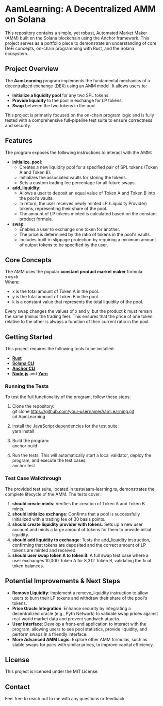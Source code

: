 # **AamLearning: A Decentralized AMM on Solana**

This repository contains a simple, yet robust, Automated Market Maker (AMM) built on the Solana blockchain using the Anchor framework. This project serves as a portfolio piece to demonstrate an understanding of core DeFi concepts, on-chain programming with Rust, and the Solana ecosystem.

## **Project Overview**

The **AamLearning** program implements the fundamental mechanics of a decentralized exchange (DEX) using an AMM model. It allows users to:

* **Initialize a liquidity pool** for any two SPL tokens.  
* **Provide liquidity** to the pool in exchange for LP tokens.  
* **Swap** between the two tokens in the pool.

This project is primarily focused on the on-chain program logic and is fully tested with a comprehensive full-pipeline test suite to ensure correctness and security.

## **Features**

The program exposes the following instructions to interact with the AMM:

* **initialize\_pool**:  
  * Creates a new liquidity pool for a specified pair of SPL tokens (Token A and Token B).  
  * Initializes the associated vaults for storing the tokens.  
  * Sets a custom trading fee percentage for all future swaps.  
* **add\_liquidity**:  
  * Allows a user to deposit an equal value of Token A and Token B into the pool's vaults.  
  * In return, the user receives newly minted LP (Liquidity Provider) tokens, representing their share of the pool.  
  * The amount of LP tokens minted is calculated based on the constant product formula.  
* **swap**:  
  * Enables a user to exchange one token for another.  
  * The price is determined by the ratio of tokens in the pool's vaults.  
  * Includes built-in slippage protection by requiring a minimum amount of output tokens to be specified by the user.

## **Core Concepts**

The AMM uses the popular **constant product market maker** formula:  
x∗y=k  
Where:

* x is the total amount of Token A in the pool.  
* y is the total amount of Token B in the pool.  
* k is a constant value that represents the total liquidity of the pool.

Every swap changes the values of x and y, but the product k must remain the same (minus the trading fee). This ensures that the price of one token relative to the other is always a function of their current ratio in the pool.

## **Getting Started**

This project requires the following tools to be installed:

* [**Rust**](https://www.rust-lang.org/tools/install)  
* [**Solana CLI**](https://www.google.com/search?q=https://docs.solana.com/cli/install-solana-cli)  
* [**Anchor CLI**](https://www.anchor-lang.com/docs/installation)  
* [**Node.js**](https://nodejs.org/) and [**Yarn**](https://yarnpkg.com/)

### **Running the Tests**

To test the full functionality of the program, follow these steps:

1. Clone the repository:  
   git clone https://github.com/your-username/AamLearning.git  
   cd AamLearning

2. Install the JavaScript dependencies for the test suite:  
   yarn install

3. Build the program:  
   anchor build

4. Run the tests. This will automatically start a local validator, deploy the program, and execute the test cases:  
   anchor test

### **Test Case Walkthrough**

The provided test suite, located in tests/aam-learning.ts, demonstrates the complete lifecycle of the AMM. The tests cover:

1. **should create mints**: Verifies the creation of Token A and Token B mints.  
2. **should initialize exchange**: Confirms that a pool is successfully initialized with a trading fee of 30 basis points.  
3. **should create liquidity provider with tokens**: Sets up a new user account and mints a large amount of tokens for them to provide initial liquidity.  
4. **should add liquidity to exchange**: Tests the add\_liquidity instruction, confirming that tokens are deposited and the correct amount of LP tokens are minted and received.  
5. **should user swap token A to token B**: A full swap test case where a user exchanges 10,000 Token A for 8,312 Token B, validating the final token balances.

## **Potential Improvements & Next Steps**

* **Remove Liquidity**: Implement a remove\_liquidity instruction to allow users to burn their LP tokens and withdraw their share of the pool's tokens.  
* **Price Oracle Integration**: Enhance security by integrating a decentralized oracle (e.g., Pyth Network) to validate swap prices against real-world market data and prevent sandwich attacks.  
* **User Interface**: Develop a front-end application to interact with the program, allowing users to see pool statistics, provide liquidity, and perform swaps in a friendly interface.  
* **More Advanced AMM Logic**: Explore other AMM formulas, such as stable swaps for pairs with similar prices, to improve capital efficiency.

## **License**

This project is licensed under the MIT License.

## **Contact**

Feel free to reach out to me with any questions or feedback.